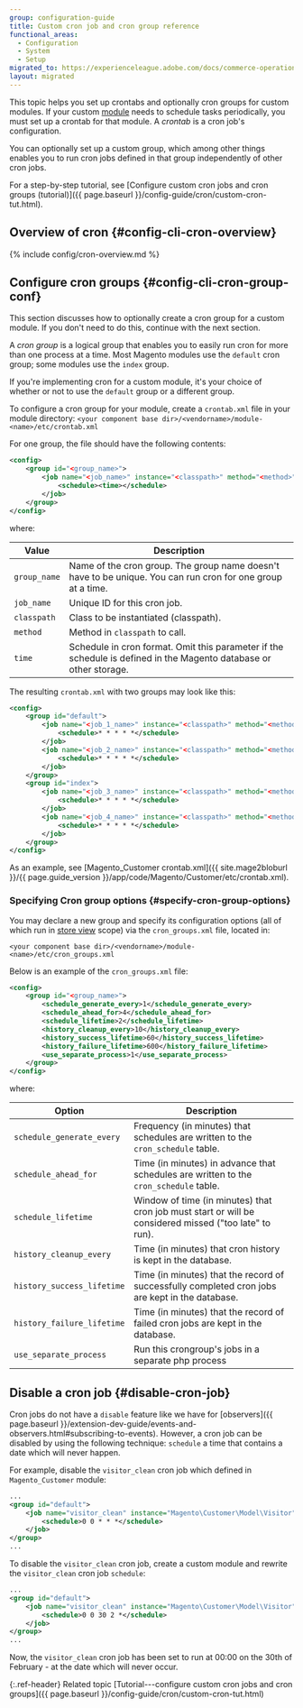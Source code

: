 ```yaml
---
group: configuration-guide
title: Custom cron job and cron group reference
functional_areas:
  - Configuration
  - System
  - Setup
migrated_to: https://experienceleague.adobe.com/docs/commerce-operations/configuration-guide/crons/custom-cron-reference.html
layout: migrated
---
```


This topic helps you set up crontabs and optionally cron groups for custom modules. If your custom [module](https://glossary.magento.com/module) needs to schedule tasks periodically, you must set up a crontab for that module. A *crontab* is a cron job's configuration.

You can optionally set up a custom group, which among other things enables you to run cron jobs defined in that group independently of other cron jobs.

For a step-by-step tutorial, see [Configure custom cron jobs and cron groups (tutorial)]({{ page.baseurl }}/config-guide/cron/custom-cron-tut.html).

## Overview of cron {#config-cli-cron-overview}

{% include config/cron-overview.md %}

## Configure cron groups {#config-cli-cron-group-conf}

This section discusses how to optionally create a cron group for a custom module. If you don't need to do this, continue with the next section.

A *cron group* is a logical group that enables you to easily run cron for more than one process at a time. Most Magento modules use the `default` cron group; some modules use the `index` group.

If you're implementing cron for a custom module, it's your choice of whether or not to use the `default` group or a different group.

To configure a cron group for your module, create a `crontab.xml` file in your module directory:
`<your component base dir>/<vendorname>/module-<name>/etc/crontab.xml`

For one group, the file should have the following contents:

```xml
<config>
    <group id="<group_name>">
        <job name="<job_name>" instance="<classpath>" method="<method>">
            <schedule><time></schedule>
        </job>
    </group>
</config>
```

where:

|Value|Description|
|---|---|
|`group_name`|Name of the cron group. The group name doesn't have to be unique. You can run cron for one group at a time.|
|`job_name`|Unique ID for this cron job.|
|`classpath`|Class to be instantiated (classpath).|
|`method`|Method in `classpath` to call.|
|`time`|Schedule in cron format. Omit this parameter if the schedule is defined in the Magento database or other storage.|

The resulting `crontab.xml` with two groups may look like this:

```xml
<config>
    <group id="default">
        <job name="<job_1_name>" instance="<classpath>" method="<method_name>">
            <schedule>* * * * *</schedule>
        </job>
        <job name="<job_2_name>" instance="<classpath>" method="<method_name>">
            <schedule>* * * * *</schedule>
        </job>
    </group>
    <group id="index">
        <job name="<job_3_name>" instance="<classpath>" method="<method_name>">
            <schedule>* * * * *</schedule>
        </job>
        <job name="<job_4_name>" instance="<classpath>" method="<method_name>">
            <schedule>* * * * *</schedule>
        </job>
    </group>
</config>
```

As an example, see [Magento_Customer crontab.xml]({{ site.mage2bloburl }}/{{ page.guide_version }}/app/code/Magento/Customer/etc/crontab.xml).

### Specifying Cron group options {#specify-cron-group-options}

You may declare a new group and specify its configuration options (all of which run in [store view](https://glossary.magento.com/store-view) scope) via the `cron_groups.xml` file, located in:

`<your component base dir>/<vendorname>/module-<name>/etc/cron_groups.xml`

Below is an example of the `cron_groups.xml` file:

```xml
<config>
    <group id="<group_name>">
        <schedule_generate_every>1</schedule_generate_every>
        <schedule_ahead_for>4</schedule_ahead_for>
        <schedule_lifetime>2</schedule_lifetime>
        <history_cleanup_every>10</history_cleanup_every>
        <history_success_lifetime>60</history_success_lifetime>
        <history_failure_lifetime>600</history_failure_lifetime>
        <use_separate_process>1</use_separate_process>
    </group>
</config>
```

where:

| Option                     | Description                                                                                            |
| -------------------------- | ------------------------------------------------------------------------------------------------------ |
| `schedule_generate_every`  | Frequency (in minutes) that schedules are written to the `cron_schedule` table.                        |
| `schedule_ahead_for`       | Time (in minutes) in advance that schedules are written to the `cron_schedule` table.                  |
| `schedule_lifetime`        | Window of time (in minutes) that cron job must start or will be considered missed ("too late" to run). |
| `history_cleanup_every`    | Time (in minutes) that cron history is kept in the database.                                           |
| `history_success_lifetime` | Time (in minutes) that the record of successfully completed cron jobs are kept in the database.        |
| `history_failure_lifetime` | Time (in minutes) that the record of failed cron jobs are kept in the database.                        |
| `use_separate_process`     | Run this crongroup's jobs in a separate php process                                             |

## Disable a cron job {#disable-cron-job}

Cron jobs do not have a `disable` feature like we have for [observers]({{ page.baseurl }}/extension-dev-guide/events-and-observers.html#subscribing-to-events). However, a cron job can be disabled by using the following technique: `schedule` a time that contains a date which will never happen.

For example, disable the `visitor_clean` cron job which defined in `Magento_Customer` module:

```xml
...
<group id="default">
    <job name="visitor_clean" instance="Magento\Customer\Model\Visitor" method="clean">
        <schedule>0 0 * * *</schedule>
    </job>
</group>
...
```

To disable the `visitor_clean` cron job, create a custom module and rewrite the `visitor_clean` cron job `schedule`:

```xml
...
<group id="default">
    <job name="visitor_clean" instance="Magento\Customer\Model\Visitor" method="clean">
        <schedule>0 0 30 2 *</schedule>
    </job>
</group>
...
```

Now, the `visitor_clean` cron job has been set to run at 00:00 on the 30th of February - at the date which will never occur.

{:.ref-header}
Related topic
[Tutorial---configure custom cron jobs and cron groups]({{ page.baseurl }}/config-guide/cron/custom-cron-tut.html)

